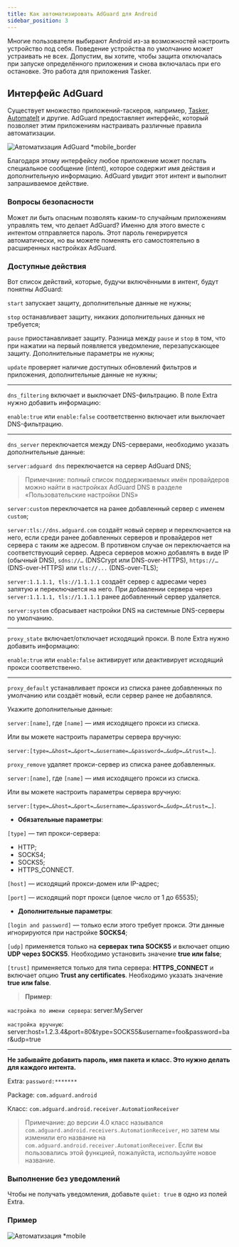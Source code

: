 ```yaml
---
title: Как автоматизировать AdGuard для Android
sidebar_position: 3
---
```


Многие пользователи выбирают Android из-за возможностей настроить устройство под себя. Поведение устройства по умолчанию может устраивать не всех. Допустим, вы хотите, чтобы защита отключалась при запуске определённого приложения и снова включалась при его остановке. Это работа для приложения Tasker.

## Интерфейс AdGuard

Существует множество приложений-таскеров‎, например, [Tasker](https://play.google.com/store/apps/details?id=net.dinglisch.android.taskerm&noprocess), [AutomateIt](https://play.google.com/store/apps/details?id=AutomateIt.mainPackage&noprocess) и другие. AdGuard предоставляет интерфейс, который позволяет этим приложениям настраивать различные правила автоматизации.

![Автоматизация AdGuard *mobile_border](https://cdn.adtidy.org/content/kb/ad_blocker/android/solving_problems/tasker/adgautomation.png)

Благодаря этому интерфейсу любое приложение может послать специальное сообщение (intent), которое содержит имя действия и дополнительную информацию. AdGuard увидит этот интент и выполнит запрашиваемое действие.

### Вопросы безопасности

Может ли быть опасным позволять каким-то случайным приложениям управлять тем, что делает AdGuard? Именно для этого вместе с интентом отправляется пароль. Этот пароль генерируется автоматически, но вы можете поменять его самостоятельно в расширенных настройках AdGuard.

### Доступные действия

Вот список действий, которые, будучи включёнными в интент, будут понятны AdGuard:


`start` запускает защиту, дополнительные данные не нужны;

`stop` останавливает защиту, никаких дополнительных данных не требуется;

`pause` приостанавливает защиту. Разница между `pause` и `stop` в том, что при нажатии на первый появляется уведомление, перезапускающее защиту. Дополнительные параметры не нужны;

`update` проверяет наличие доступных обновлений фильтров и приложения, дополнительные данные не нужны;

-----

`dns_filtering` включает и выключает DNS-фильтрацию. В поле Extra нужно добавить информацию:

`enable:true` или `enable:false` соответственно включает или выключает DNS-фильтрацию.

-----

`dns_server` переключается между DNS-серверами, необходимо указать дополнительные данные:

 `server:adguard dns` переключается на сервер AdGuard DNS;
> Примечание: полный список поддерживаемых имён провайдеров можно найти в настройках AdGuard DNS в разделе «Пользовательские настройки DNS»

 `server:custom` переключается на ранее добавленный сервер с именем `custom`;

 `server:tls://dns.adguard.com` создаёт новый сервер и переключается на него, если среди ранее добавленных серверов и провайдеров нет сервера с таким же адресом. В противном случае он переключается на соответствующий сервер. Адреса серверов можно добавлять в виде IP (обычный DNS), `sdns://…` (DNSCrypt или DNS-over-HTTPS), `https://…` (DNS-over-HTTPS) или `tls://...` (DNS-over-TLS);

 `server:1.1.1.1, tls://1.1.1.1` создаёт сервер с адресами через запятую и переключается на него. При добавлении сервера через `server:1.1.1.1, tls://1.1.1.1` ранее добавленный сервер удаляется.

 `server:system` сбрасывает настройки DNS на системные DNS-серверы по умолчанию.

 -----



`proxy_state` включает/отключает исходящий прокси.  В поле Extra нужно добавить информацию:

`enable:true` или `enable:false` активирует или деактивирует исходящий прокси соответственно.

-----


`proxy_default` устанавливает прокси из списка ранее добавленных по умолчанию или создаёт новый, если сервер ранее не добавлялся.

Укажите дополнительные данные:

`server:[name]`, где `[name]` — имя исходящего прокси из списка.

Или вы можете настроить параметры сервера вручную:

`server:[type=…&host=…&port=…&username=…&password=…&udp=…&trust=…]`.

`proxy_remove` удаляет прокси-сервер из списка ранее добавленных.

`server:[name]`, где `[name]` — имя исходящего прокси из списка.

Или вы можете настроить параметры сервера вручную:

`server:[type=…&host=…&port=…&username=…&password=…&udp=…&trust=…]`.

* **Обязательные параметры**:

`[type]` — тип прокси-сервера:
- HTTP;
- SOCKS4;
- SOCKS5;
- HTTPS_CONNECT.

`[host]` — исходящий прокси-домен или IP-адрес;

`[port]` — исходящий порт прокси (целое число от 1 до 65535);

* **Дополнительные параметры**:

 `[login and password]` — только если этого требует прокси. Эти данные игнорируются при настройке **SOCKS4**;

 `[udp]` применяется только на **серверах типа SOCKS5** и включает опцию **UDP через SOCKS5**. Необходимо установить значение **true или false**;

 `[trust]` применяется только для типа сервера: **HTTPS_CONNECT** и включает опцию **Trust any certificates**. Необходимо указать значение **true или false**.

 > **Пример**:

`настройка по имени сервера`: server:MyServer

 `настройка вручную`: server:host=1.2.3.4&port=80&type=SOCKS5&username=foo&password=bar&udp=true

-----

**Не забывайте добавить пароль, имя пакета и класс. Это нужно делать для каждого интента.**

Extra: `password:*******`

Package: `com.adguard.android`

Класс: `com.adguard.android.receiver.AutomationReceiver`

> Примечание: до версии 4.0 класс назывался `com.adguard.android.receivers.AutomationReceiver`, но затем мы изменили его название на `com.adguard.android.receiver.AutomationReceiver`. Если вы пользовались этой функцией, пожалуйста, используйте новое название.

### Выполнение без уведомлений

Чтобы не получать уведомления, добавьте `quiet: true` в одно из полей Extra.

### Пример

![Автоматизация *mobile](https://cdn.adtidy.org/content/kb/ad_blocker/android/solving_problems/tasker/automation2.png)

